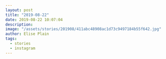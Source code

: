 ```yaml
---
layout: post
title: "2019-08-22"
date: 2019-08-22 10:07:04
description: 
image: "/assets/stories/201908/411abc48908ac1d73c9497184b55f642.jpg"
author: Elise Plain
tags: 
  - stories
  - instagram
---
```



<p></p>
